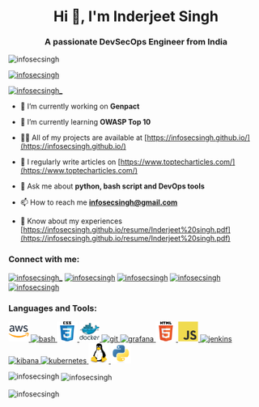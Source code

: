 <h1 align="center">Hi 👋, I'm Inderjeet Singh</h1>
<h3 align="center">A passionate DevSecOps Engineer from India</h3>

<p align="left"> <img src="https://komarev.com/ghpvc/?username=infosecsingh&label=Profile%20views&color=0e75b6&style=flat" alt="infosecsingh" /> </p>

<p align="left"> <a href="https://github.com/ryo-ma/github-profile-trophy"><img src="https://github-profile-trophy.vercel.app/?username=infosecsingh" alt="infosecsingh" /></a> </p>

<p align="left"> <a href="https://twitter.com/infosecsingh_" target="blank"><img src="https://img.shields.io/twitter/follow/infosecsingh_?logo=twitter&style=for-the-badge" alt="infosecsingh_" /></a> </p>

- 🔭 I’m currently working on **Genpact**

- 🌱 I’m currently learning **OWASP Top 10**

- 👨‍💻 All of my projects are available at [https://infosecsingh.github.io/](https://infosecsingh.github.io/)

- 📝 I regularly write articles on [https://www.toptecharticles.com/](https://www.toptecharticles.com/)

- 💬 Ask me about **python, bash script and DevOps tools**

- 📫 How to reach me **infosecsingh@gmail.com**

- 📄 Know about my experiences [https://infosecsingh.github.io/resume/Inderjeet%20singh.pdf](https://infosecsingh.github.io/resume/Inderjeet%20singh.pdf)

<h3 align="left">Connect with me:</h3>
<p align="left">
<a href="https://twitter.com/infosecsingh_" target="blank"><img align="center" src="https://raw.githubusercontent.com/rahuldkjain/github-profile-readme-generator/master/src/images/icons/Social/twitter.svg" alt="infosecsingh_" height="30" width="40" /></a>
<a href="https://linkedin.com/in/infosecsingh" target="blank"><img align="center" src="https://raw.githubusercontent.com/rahuldkjain/github-profile-readme-generator/master/src/images/icons/Social/linked-in-alt.svg" alt="infosecsingh" height="30" width="40" /></a>
<a href="https://instagram.com/infosecsingh" target="blank"><img align="center" src="https://raw.githubusercontent.com/rahuldkjain/github-profile-readme-generator/master/src/images/icons/Social/instagram.svg" alt="infosecsingh" height="30" width="40" /></a>
<a href="https://medium.com/@infosecsingh_" target="blank"><img align="center" src="https://raw.githubusercontent.com/rahuldkjain/github-profile-readme-generator/master/src/images/icons/Social/medium.svg" alt="infosecsingh" height="30" width="40" /></a>
<a href="https://www.youtube.com/c/infosecsingh" target="blank"><img align="center" src="https://raw.githubusercontent.com/rahuldkjain/github-profile-readme-generator/master/src/images/icons/Social/youtube.svg" alt="infosecsingh" height="30" width="40" /></a>
</p>

<h3 align="left">Languages and Tools:</h3>
<p align="left"> <a href="https://aws.amazon.com" target="_blank" rel="noreferrer"> <img src="https://raw.githubusercontent.com/devicons/devicon/master/icons/amazonwebservices/amazonwebservices-original-wordmark.svg" alt="aws" width="40" height="40"/> </a> <a href="https://www.gnu.org/software/bash/" target="_blank" rel="noreferrer"> <img src="https://www.vectorlogo.zone/logos/gnu_bash/gnu_bash-icon.svg" alt="bash" width="40" height="40"/> </a> <a href="https://www.w3schools.com/css/" target="_blank" rel="noreferrer"> <img src="https://raw.githubusercontent.com/devicons/devicon/master/icons/css3/css3-original-wordmark.svg" alt="css3" width="40" height="40"/> </a> <a href="https://www.docker.com/" target="_blank" rel="noreferrer"> <img src="https://raw.githubusercontent.com/devicons/devicon/master/icons/docker/docker-original-wordmark.svg" alt="docker" width="40" height="40"/> </a> <a href="https://git-scm.com/" target="_blank" rel="noreferrer"> <img src="https://www.vectorlogo.zone/logos/git-scm/git-scm-icon.svg" alt="git" width="40" height="40"/> </a> <a href="https://grafana.com" target="_blank" rel="noreferrer"> <img src="https://www.vectorlogo.zone/logos/grafana/grafana-icon.svg" alt="grafana" width="40" height="40"/> </a> <a href="https://www.w3.org/html/" target="_blank" rel="noreferrer"> <img src="https://raw.githubusercontent.com/devicons/devicon/master/icons/html5/html5-original-wordmark.svg" alt="html5" width="40" height="40"/> </a> <a href="https://developer.mozilla.org/en-US/docs/Web/JavaScript" target="_blank" rel="noreferrer"> <img src="https://raw.githubusercontent.com/devicons/devicon/master/icons/javascript/javascript-original.svg" alt="javascript" width="40" height="40"/> </a> <a href="https://www.jenkins.io" target="_blank" rel="noreferrer"> <img src="https://www.vectorlogo.zone/logos/jenkins/jenkins-icon.svg" alt="jenkins" width="40" height="40"/> </a> <a href="https://www.elastic.co/kibana" target="_blank" rel="noreferrer"> <img src="https://www.vectorlogo.zone/logos/elasticco_kibana/elasticco_kibana-icon.svg" alt="kibana" width="40" height="40"/> </a> <a href="https://kubernetes.io" target="_blank" rel="noreferrer"> <img src="https://www.vectorlogo.zone/logos/kubernetes/kubernetes-icon.svg" alt="kubernetes" width="40" height="40"/> </a> <a href="https://www.linux.org/" target="_blank" rel="noreferrer"> <img src="https://raw.githubusercontent.com/devicons/devicon/master/icons/linux/linux-original.svg" alt="linux" width="40" height="40"/> </a> <a href="https://www.python.org" target="_blank" rel="noreferrer"> <img src="https://raw.githubusercontent.com/devicons/devicon/master/icons/python/python-original.svg" alt="python" width="40" height="40"/> </a> </p>

<p><img align="left" src="https://github-readme-stats.vercel.app/api/top-langs?username=infosecsingh&show_icons=true&locale=en&layout=compact" alt="infosecsingh" /></p>

<p>&nbsp;<img align="center" src="https://github-readme-stats.vercel.app/api?username=infosecsingh&show_icons=true&locale=en" alt="infosecsingh" /></p>

<p><img align="center" src="https://github-readme-streak-stats.herokuapp.com/?user=infosecsingh&" alt="infosecsingh" /></p>
